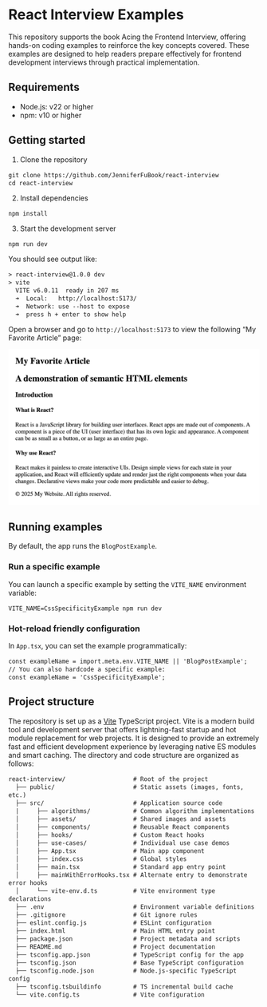# React Interview Examples

This repository supports the book Acing the Frontend Interview, offering hands-on coding examples to reinforce the key concepts covered. These examples are designed to help readers prepare effectively for frontend development interviews through practical implementation.

## Requirements
* Node.js: v22 or higher
* npm: v10 or higher

## Getting started
1. Clone the repository
```
git clone https://github.com/JenniferFuBook/react-interview
cd react-interview
```

2. Install dependencies
```
npm install
```

3. Start the development server
```
npm run dev
```
You should see output like:
```
> react-interview@1.0.0 dev
> vite
  VITE v6.0.11  ready in 207 ms
  ➜  Local:   http://localhost:5173/
  ➜  Network: use --host to expose
  ➜  press h + enter to show help
```
Open a browser and go to `http://localhost:5173` to view the following “My Favorite Article” page:

![alt text](https://github.com/JenniferFuBook/react-interview/blob/main/public/my-favorite-article.png?raw=true)

## Running examples
By default, the app runs the `BlogPostExample`.

### Run a specific example
You can launch a specific example by setting the `VITE_NAME` environment variable:
```
VITE_NAME=CssSpecificityExample npm run dev
```

### Hot-reload friendly configuration
In `App.tsx`, you can set the example programmatically:
```
const exampleName = import.meta.env.VITE_NAME || 'BlogPostExample';
// You can also hardcode a specific example:
const exampleName = 'CssSpecificityExample';
```

## Project structure
The repository is set up as a [Vite](https://vite.dev) TypeScript project. Vite is a modern build tool and development server that offers lightning-fast startup and hot module replacement for web projects. It is designed to provide an extremely fast and efficient development experience by leveraging native ES modules and smart caching. The directory and code structure are organized as follows:
```
react-interview/                   # Root of the project
  ├── public/                      # Static assets (images, fonts, etc.)
  ├── src/                         # Application source code
  |     ├── algorithms/            # Common algorithm implementations
  │     ├── assets/                # Shared images and assets
  │     ├── components/            # Reusable React components
  │     ├── hooks/                 # Custom React hooks
  │     ├── use-cases/             # Individual use case demos
  │     ├── App.tsx                # Main app component
  │     ├── index.css              # Global styles
  │     ├── main.tsx               # Standard app entry point
  │     ├── mainWithErrorHooks.tsx # Alternate entry to demonstrate error hooks
  │     └── vite-env.d.ts          # Vite environment type declarations
  ├── .env                         # Environment variable definitions
  ├── .gitignore                   # Git ignore rules
  ├── eslint.config.js             # ESLint configuration
  ├── index.html                   # Main HTML entry point
  ├── package.json                 # Project metadata and scripts
  ├── README.md                    # Project documentation
  ├── tsconfig.app.json            # TypeScript config for the app
  ├── tsconfig.json                # Base TypeScript configuration
  ├── tsconfig.node.json           # Node.js-specific TypeScript config
  ├── tsconfig.tsbuildinfo         # TS incremental build cache
  └── vite.config.ts               # Vite configuration
```